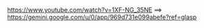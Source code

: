 

https://www.youtube.com/watch?v=1XF-NG_35NE ==>
https://gemini.google.com/u/0/app/969d731e099abefe?ref=glasp